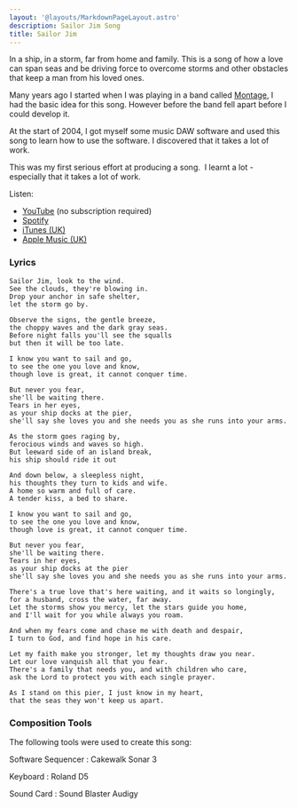 ```yaml
---
layout: '@layouts/MarkdownPageLayout.astro'
description: Sailor Jim Song
title: Sailor Jim
---
```


In a ship, in a storm, far from home and family.  This is a song of how a love can span seas and be driving force to overcome storms and other obstacles that keep a man from his loved ones.

Many years ago I started when I was playing in a band called [Montage](../montage/), I had the basic idea for this song.  However before the band fell apart before I could develop it.

At the start of 2004, I got myself some music DAW software and used this song to learn how to use the software.  I discovered that it takes a lot of work.

This was my first serious effort at producing a song.  I learnt a lot - especially that it takes a lot of work.

Listen:
* [YouTube](https://www.youtube.com/watch?v=WzGxjQe1gXI) (no subscription required)
* [Spotify](https://open.spotify.com/album/69CL3CXgDxY9S70OTHp1gu)
* [iTunes (UK)](https://itunes.apple.com/gb/album/id1806373251?app=itunes)
* [Apple Music (UK)](https://itunes.apple.com/gb/album/id1806373251)

### Lyrics

```
Sailor Jim, look to the wind. 
See the clouds, they're blowing in. 
Drop your anchor in safe shelter, 
let the storm go by. 
 
Observe the signs, the gentle breeze, 
the choppy waves and the dark gray seas. 
Before night falls you'll see the squalls 
but then it will be too late. 
 
I know you want to sail and go, 
to see the one you love and know, 
though love is great, it cannot conquer time. 
 
But never you fear, 
she'll be waiting there. 
Tears in her eyes, 
as your ship docks at the pier, 
she'll say she loves you and she needs you as she runs into your arms. 
 
As the storm goes raging by, 
ferocious winds and waves so high. 
But leeward side of an island break, 
his ship should ride it out 
 
And down below, a sleepless night, 
his thoughts they turn to kids and wife. 
A home so warm and full of care. 
A tender kiss, a bed to share. 
 
I know you want to sail and go, 
to see the one you love and know, 
though love is great, it cannot conquer time. 
 
But never you fear, 
she'll be waiting there. 
Tears in her eyes, 
as your ship docks at the pier 
she'll say she loves you and she needs you as she runs into your arms. 
 
There's a true love that's here waiting, and it waits so longingly,  
for a husband, cross the water, far away. 
Let the storms show you mercy, let the stars guide you home,  
and I'll wait for you while always you roam. 
 
And when my fears come and chase me with death and despair,  
I turn to God, and find hope in his care. 
 
Let my faith make you stronger, let my thoughts draw you near. 
Let our love vanquish all that you fear. 
There's a family that needs you, and with children who care,  
ask the Lord to protect you with each single prayer. 
 
As I stand on this pier, I just know in my heart, 
that the seas they won't keep us apart. 
```

### Composition Tools

The following tools were used to create this song:

Software Sequencer 
: Cakewalk Sonar 3

Keyboard
: Roland D5

Sound Card
: Sound Blaster Audigy
